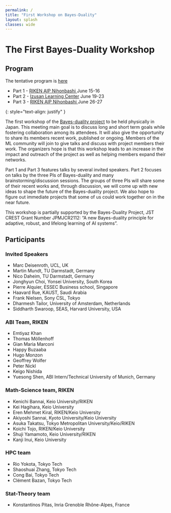 ```yaml
---
permalink: /
title: "First Workshop on Bayes-Duality"
layout: splash
classes: wide
---
```

# The First Bayes-Duality Workshop

## Program

The tentative program is <a href= "https://docs.google.com/document/d/e/2PACX-1vTv7VwrT44C8j5r1yeortvvbJJGGuUZCo0OGk69WYsF2ibvcp4OV7WkY1uRkDikjjX4kRuYFL47JYwA/pub" target="_blank">here</a>

- Part 1 - <a href= "https://aip.riken.jp/access/"> RIKEN AIP Nihonbashi </a> 	June 15-16
- Part 2 - <a href= "https://izusan.zen-hd.co.jp/access/"> Izusan Learning Center</a> June 19-23 
- Part 3 - <a href= "https://aip.riken.jp/access/"> RIKEN AIP Nihonbashi </a>	June 26-27

{: style="text-align: justify" }

The first workshop of the <a href= "https:/bayesduality.github.io">Bayes-duality project</a> to be held physically in Japan. This meeting main goal is to discuss long and short term goals while fostering collaboration among its attendees. It will also give the opportunity to share its members recent work, published or ongoing.
Members of the ML community will join to give talks and discuss with project members their work. 
The organizers hope is that this workshop leads to an increase in the impact and outreach of the project as well as helping members expand their networks.

Part 1 and Part 3 features talks by several invited speakers. Part 2 focuses on talks by the three PIs of Bayes-duality and many brainstorming/discussion sessions. The groups of three PIs will share some of their recent works and, through discussion, we will come up with new ideas to shape the future of the Bayes-duality project. We also hope to figure out immediate projects that some of us could work together on in the near future.

This workshop is partially supported by the Bayes-Duality Project, JST CREST Grant Number JPMJCR2112: “A new Bayes-duality principle for adaptive, robust, and lifelong learning of AI systems”.

## Participants

### Invited Speakers
- Marc Deisenroth, UCL, UK
- Martin Mundt, TU Darmstadt, Germany
- Nico Daheim, TU Darmstadt, Germany
- Jonghyun Choi, Yonsei University, South Korea
- Pierre Alquier, ESSEC Business school, Singapore
- Haavard Rue, KAUST, Saudi Arabia
- Frank Nielsen, Sony CSL, Tokyo
- Dharmesh Tailor, University of Amsterdam, Netherlands
- Siddharth Swaroop, SEAS, Harvard University, USA

### ABI Team, RIKEN
- Emtiyaz Khan
- Thomas Möllenhoff 
- Gian Maria Marconi
- Happy Buzaaba
- Hugo Monzon
- Geoffrey Wolfer
- Peter Nickl
- Keigo Nishida
- Yuesong Shen, ABI Intern/Technical University of Munich, Germany

### Math-Science team, RIKEN
- Kenichi Bannai, Keio University/RIKEN
- Kei Hagihara, Keio University
- Eren Mehmet Kiral, RIKEN/Keio University
- Akiyoshi Sannai, Kyoto University/Keio University
- Asuka Takatsu, Tokyo Metropolitan University/Keio/RIKEN
- Koichi Tojo, RIKEN/Keio University
- Shuji Yamamoto, Keio University/RIKEN
- Kanji Inui, Keio University

### HPC team
- Rio Yokota, Tokyo Tech
- Shaoshuai Zhang, Tokyo Tech
- Cong Bai, Tokyo Tech
- Clément Bazan, Tokyo Tech

### Stat-Theory team 
- Konstantinos Pitas, Inria Grenoble Rhône-Alpes, France
